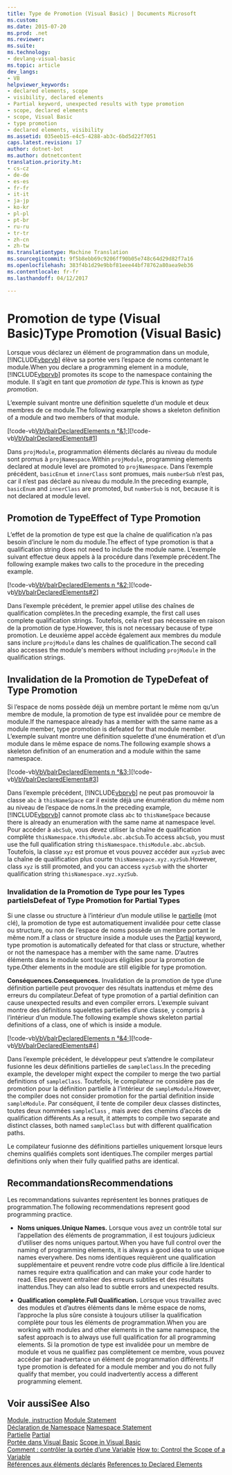 ```yaml
---
title: Type de Promotion (Visual Basic) | Documents Microsoft
ms.custom: 
ms.date: 2015-07-20
ms.prod: .net
ms.reviewer: 
ms.suite: 
ms.technology:
- devlang-visual-basic
ms.topic: article
dev_langs:
- VB
helpviewer_keywords:
- declared elements, scope
- visibility, declared elements
- Partial keyword, unexpected results with type promotion
- scope, declared elements
- scope, Visual Basic
- type promotion
- declared elements, visibility
ms.assetid: 035eeb15-e4c5-4288-ab3c-6bd5d22f7051
caps.latest.revision: 17
author: dotnet-bot
ms.author: dotnetcontent
translation.priority.ht:
- cs-cz
- de-de
- es-es
- fr-fr
- it-it
- ja-jp
- ko-kr
- pl-pl
- pt-br
- ru-ru
- tr-tr
- zh-cn
- zh-tw
ms.translationtype: Machine Translation
ms.sourcegitcommit: 9f5b8ebb69c9206ff90b05e748c64d29d82f7a16
ms.openlocfilehash: 383f4b1d29e9bbf81eee44bf78762a80aea9eb36
ms.contentlocale: fr-fr
ms.lasthandoff: 04/12/2017

---
```

# <a name="type-promotion-visual-basic"></a><span data-ttu-id="4fcdd-102">Promotion de type (Visual Basic)</span><span class="sxs-lookup"><span data-stu-id="4fcdd-102">Type Promotion (Visual Basic)</span></span>
<span data-ttu-id="4fcdd-103">Lorsque vous déclarez un élément de programmation dans un module, [!INCLUDE[vbprvb](../../../../csharp/programming-guide/concepts/linq/includes/vbprvb_md.md)] élève sa portée vers l’espace de noms contenant le module.</span><span class="sxs-lookup"><span data-stu-id="4fcdd-103">When you declare a programming element in a module, [!INCLUDE[vbprvb](../../../../csharp/programming-guide/concepts/linq/includes/vbprvb_md.md)] promotes its scope to the namespace containing the module.</span></span> <span data-ttu-id="4fcdd-104">Il s’agit en tant que *promotion de type*.</span><span class="sxs-lookup"><span data-stu-id="4fcdd-104">This is known as *type promotion*.</span></span>  
  
 <span data-ttu-id="4fcdd-105">L’exemple suivant montre une définition squelette d’un module et deux membres de ce module.</span><span class="sxs-lookup"><span data-stu-id="4fcdd-105">The following example shows a skeleton definition of a module and two members of that module.</span></span>  
  
 <span data-ttu-id="4fcdd-106">[!code-vb[VbVbalrDeclaredElements n °&1;](../../../../visual-basic/programming-guide/language-features/declared-elements/codesnippet/VisualBasic/type-promotion_1.vb)]</span><span class="sxs-lookup"><span data-stu-id="4fcdd-106">[!code-vb[VbVbalrDeclaredElements#1](../../../../visual-basic/programming-guide/language-features/declared-elements/codesnippet/VisualBasic/type-promotion_1.vb)]</span></span>  
  
 <span data-ttu-id="4fcdd-107">Dans `projModule`, programmation éléments déclarés au niveau du module sont promus à `projNamespace`.</span><span class="sxs-lookup"><span data-stu-id="4fcdd-107">Within `projModule`, programming elements declared at module level are promoted to `projNamespace`.</span></span> <span data-ttu-id="4fcdd-108">Dans l’exemple précédent, `basicEnum` et `innerClass` sont promues, mais `numberSub` n’est pas, car il n’est pas déclaré au niveau du module.</span><span class="sxs-lookup"><span data-stu-id="4fcdd-108">In the preceding example, `basicEnum` and `innerClass` are promoted, but `numberSub` is not, because it is not declared at module level.</span></span>  
  
## <a name="effect-of-type-promotion"></a><span data-ttu-id="4fcdd-109">Promotion de Type</span><span class="sxs-lookup"><span data-stu-id="4fcdd-109">Effect of Type Promotion</span></span>  
 <span data-ttu-id="4fcdd-110">L’effet de la promotion de type est que la chaîne de qualification n’a pas besoin d’inclure le nom du module.</span><span class="sxs-lookup"><span data-stu-id="4fcdd-110">The effect of type promotion is that a qualification string does not need to include the module name.</span></span> <span data-ttu-id="4fcdd-111">L’exemple suivant effectue deux appels à la procédure dans l’exemple précédent.</span><span class="sxs-lookup"><span data-stu-id="4fcdd-111">The following example makes two calls to the procedure in the preceding example.</span></span>  
  
 <span data-ttu-id="4fcdd-112">[!code-vb[VbVbalrDeclaredElements n °&2;](../../../../visual-basic/programming-guide/language-features/declared-elements/codesnippet/VisualBasic/type-promotion_2.vb)]</span><span class="sxs-lookup"><span data-stu-id="4fcdd-112">[!code-vb[VbVbalrDeclaredElements#2](../../../../visual-basic/programming-guide/language-features/declared-elements/codesnippet/VisualBasic/type-promotion_2.vb)]</span></span>  
  
 <span data-ttu-id="4fcdd-113">Dans l’exemple précédent, le premier appel utilise des chaînes de qualification complètes.</span><span class="sxs-lookup"><span data-stu-id="4fcdd-113">In the preceding example, the first call uses complete qualification strings.</span></span> <span data-ttu-id="4fcdd-114">Toutefois, cela n’est pas nécessaire en raison de la promotion de type.</span><span class="sxs-lookup"><span data-stu-id="4fcdd-114">However, this is not necessary because of type promotion.</span></span> <span data-ttu-id="4fcdd-115">Le deuxième appel accède également aux membres du module sans inclure `projModule` dans les chaînes de qualification.</span><span class="sxs-lookup"><span data-stu-id="4fcdd-115">The second call also accesses the module's members without including `projModule` in the qualification strings.</span></span>  
  
## <a name="defeat-of-type-promotion"></a><span data-ttu-id="4fcdd-116">Invalidation de la Promotion de Type</span><span class="sxs-lookup"><span data-stu-id="4fcdd-116">Defeat of Type Promotion</span></span>  
 <span data-ttu-id="4fcdd-117">Si l’espace de noms possède déjà un membre portant le même nom qu’un membre de module, la promotion de type est invalidée pour ce membre de module.</span><span class="sxs-lookup"><span data-stu-id="4fcdd-117">If the namespace already has a member with the same name as a module member, type promotion is defeated for that module member.</span></span> <span data-ttu-id="4fcdd-118">L’exemple suivant montre une définition squelette d’une énumération et d’un module dans le même espace de noms.</span><span class="sxs-lookup"><span data-stu-id="4fcdd-118">The following example shows a skeleton definition of an enumeration and a module within the same namespace.</span></span>  
  
 <span data-ttu-id="4fcdd-119">[!code-vb[VbVbalrDeclaredElements n °&3;](../../../../visual-basic/programming-guide/language-features/declared-elements/codesnippet/VisualBasic/type-promotion_3.vb)]</span><span class="sxs-lookup"><span data-stu-id="4fcdd-119">[!code-vb[VbVbalrDeclaredElements#3](../../../../visual-basic/programming-guide/language-features/declared-elements/codesnippet/VisualBasic/type-promotion_3.vb)]</span></span>  
  
 <span data-ttu-id="4fcdd-120">Dans l’exemple précédent, [!INCLUDE[vbprvb](../../../../csharp/programming-guide/concepts/linq/includes/vbprvb_md.md)] ne peut pas promouvoir la classe `abc` à `thisNameSpace` car il existe déjà une énumération du même nom au niveau de l’espace de noms.</span><span class="sxs-lookup"><span data-stu-id="4fcdd-120">In the preceding example, [!INCLUDE[vbprvb](../../../../csharp/programming-guide/concepts/linq/includes/vbprvb_md.md)] cannot promote class `abc` to `thisNameSpace` because there is already an enumeration with the same name at namespace level.</span></span> <span data-ttu-id="4fcdd-121">Pour accéder à `abcSub`, vous devez utiliser la chaîne de qualification complète `thisNamespace.thisModule.abc.abcSub`.</span><span class="sxs-lookup"><span data-stu-id="4fcdd-121">To access `abcSub`, you must use the full qualification string `thisNamespace.thisModule.abc.abcSub`.</span></span> <span data-ttu-id="4fcdd-122">Toutefois, la classe `xyz` est promue et vous pouvez accéder aux `xyzSub` avec la chaîne de qualification plus courte `thisNamespace.xyz.xyzSub`.</span><span class="sxs-lookup"><span data-stu-id="4fcdd-122">However, class `xyz` is still promoted, and you can access `xyzSub` with the shorter qualification string `thisNamespace.xyz.xyzSub`.</span></span>  
  
### <a name="defeat-of-type-promotion-for-partial-types"></a><span data-ttu-id="4fcdd-123">Invalidation de la Promotion de Type pour les Types partiels</span><span class="sxs-lookup"><span data-stu-id="4fcdd-123">Defeat of Type Promotion for Partial Types</span></span>  
 <span data-ttu-id="4fcdd-124">Si une classe ou structure à l’intérieur d’un module utilise le [partielle](../../../../visual-basic/language-reference/modifiers/partial.md) (mot clé), la promotion de type est automatiquement invalidée pour cette classe ou structure, ou non de l’espace de noms possède un membre portant le même nom.</span><span class="sxs-lookup"><span data-stu-id="4fcdd-124">If a class or structure inside a module uses the [Partial](../../../../visual-basic/language-reference/modifiers/partial.md) keyword, type promotion is automatically defeated for that class or structure, whether or not the namespace has a member with the same name.</span></span> <span data-ttu-id="4fcdd-125">D’autres éléments dans le module sont toujours éligibles pour la promotion de type.</span><span class="sxs-lookup"><span data-stu-id="4fcdd-125">Other elements in the module are still eligible for type promotion.</span></span>  
  
 <span data-ttu-id="4fcdd-126">**Conséquences.**</span><span class="sxs-lookup"><span data-stu-id="4fcdd-126">**Consequences.**</span></span> <span data-ttu-id="4fcdd-127">Invalidation de la promotion de type d’une définition partielle peut provoquer des résultats inattendus et même des erreurs du compilateur.</span><span class="sxs-lookup"><span data-stu-id="4fcdd-127">Defeat of type promotion of a partial definition can cause unexpected results and even compiler errors.</span></span> <span data-ttu-id="4fcdd-128">L’exemple suivant montre des définitions squelettes partielles d’une classe, y compris à l’intérieur d’un module.</span><span class="sxs-lookup"><span data-stu-id="4fcdd-128">The following example shows skeleton partial definitions of a class, one of which is inside a module.</span></span>  
  
 <span data-ttu-id="4fcdd-129">[!code-vb[VbVbalrDeclaredElements n °&4;](../../../../visual-basic/programming-guide/language-features/declared-elements/codesnippet/VisualBasic/type-promotion_4.vb)]</span><span class="sxs-lookup"><span data-stu-id="4fcdd-129">[!code-vb[VbVbalrDeclaredElements#4](../../../../visual-basic/programming-guide/language-features/declared-elements/codesnippet/VisualBasic/type-promotion_4.vb)]</span></span>  
  
 <span data-ttu-id="4fcdd-130">Dans l’exemple précédent, le développeur peut s’attendre le compilateur fusionne les deux définitions partielles de `sampleClass`.</span><span class="sxs-lookup"><span data-stu-id="4fcdd-130">In the preceding example, the developer might expect the compiler to merge the two partial definitions of `sampleClass`.</span></span> <span data-ttu-id="4fcdd-131">Toutefois, le compilateur ne considère pas de promotion pour la définition partielle à l’intérieur de `sampleModule`.</span><span class="sxs-lookup"><span data-stu-id="4fcdd-131">However, the compiler does not consider promotion for the partial definition inside `sampleModule`.</span></span> <span data-ttu-id="4fcdd-132">Par conséquent, il tente de compiler deux classes distinctes, toutes deux nommées `sampleClass` , mais avec des chemins d’accès de qualification différents.</span><span class="sxs-lookup"><span data-stu-id="4fcdd-132">As a result, it attempts to compile two separate and distinct classes, both named `sampleClass` but with different qualification paths.</span></span>  
  
 <span data-ttu-id="4fcdd-133">Le compilateur fusionne des définitions partielles uniquement lorsque leurs chemins qualifiés complets sont identiques.</span><span class="sxs-lookup"><span data-stu-id="4fcdd-133">The compiler merges partial definitions only when their fully qualified paths are identical.</span></span>  
  
## <a name="recommendations"></a><span data-ttu-id="4fcdd-134">Recommandations</span><span class="sxs-lookup"><span data-stu-id="4fcdd-134">Recommendations</span></span>  
 <span data-ttu-id="4fcdd-135">Les recommandations suivantes représentent les bonnes pratiques de programmation.</span><span class="sxs-lookup"><span data-stu-id="4fcdd-135">The following recommendations represent good programming practice.</span></span>  
  
-   <span data-ttu-id="4fcdd-136">**Noms uniques.**</span><span class="sxs-lookup"><span data-stu-id="4fcdd-136">**Unique Names.**</span></span> <span data-ttu-id="4fcdd-137">Lorsque vous avez un contrôle total sur l’appellation des éléments de programmation, il est toujours judicieux d’utiliser des noms uniques partout.</span><span class="sxs-lookup"><span data-stu-id="4fcdd-137">When you have full control over the naming of programming elements, it is always a good idea to use unique names everywhere.</span></span> <span data-ttu-id="4fcdd-138">Des noms identiques requièrent une qualification supplémentaire et peuvent rendre votre code plus difficile à lire.</span><span class="sxs-lookup"><span data-stu-id="4fcdd-138">Identical names require extra qualification and can make your code harder to read.</span></span> <span data-ttu-id="4fcdd-139">Elles peuvent entraîner des erreurs subtiles et des résultats inattendus.</span><span class="sxs-lookup"><span data-stu-id="4fcdd-139">They can also lead to subtle errors and unexpected results.</span></span>  
  
-   <span data-ttu-id="4fcdd-140">**Qualification complète.**</span><span class="sxs-lookup"><span data-stu-id="4fcdd-140">**Full Qualification.**</span></span> <span data-ttu-id="4fcdd-141">Lorsque vous travaillez avec des modules et d’autres éléments dans le même espace de noms, l’approche la plus sûre consiste à toujours utiliser la qualification complète pour tous les éléments de programmation.</span><span class="sxs-lookup"><span data-stu-id="4fcdd-141">When you are working with modules and other elements in the same namespace, the safest approach is to always use full qualification for all programming elements.</span></span> <span data-ttu-id="4fcdd-142">Si la promotion de type est invalidée pour un membre de module et vous ne qualifiez pas complètement ce membre, vous pouvez accéder par inadvertance un élément de programmation différents.</span><span class="sxs-lookup"><span data-stu-id="4fcdd-142">If type promotion is defeated for a module member and you do not fully qualify that member, you could inadvertently access a different programming element.</span></span>  
  
## <a name="see-also"></a><span data-ttu-id="4fcdd-143">Voir aussi</span><span class="sxs-lookup"><span data-stu-id="4fcdd-143">See Also</span></span>  
 <span data-ttu-id="4fcdd-144">[Module, instruction](../../../../visual-basic/language-reference/statements/module-statement.md) </span><span class="sxs-lookup"><span data-stu-id="4fcdd-144">[Module Statement](../../../../visual-basic/language-reference/statements/module-statement.md) </span></span>  
<span data-ttu-id="4fcdd-145"> [Déclaration de Namespace](../../../../visual-basic/language-reference/statements/namespace-statement.md) </span><span class="sxs-lookup"><span data-stu-id="4fcdd-145"> [Namespace Statement](../../../../visual-basic/language-reference/statements/namespace-statement.md) </span></span>  
<span data-ttu-id="4fcdd-146"> [Partielle](../../../../visual-basic/language-reference/modifiers/partial.md) </span><span class="sxs-lookup"><span data-stu-id="4fcdd-146"> [Partial](../../../../visual-basic/language-reference/modifiers/partial.md) </span></span>  
<span data-ttu-id="4fcdd-147"> [Portée dans Visual Basic](../../../../visual-basic/programming-guide/language-features/declared-elements/scope.md) </span><span class="sxs-lookup"><span data-stu-id="4fcdd-147"> [Scope in Visual Basic](../../../../visual-basic/programming-guide/language-features/declared-elements/scope.md) </span></span>  
<span data-ttu-id="4fcdd-148"> [Comment : contrôler la portée d’une Variable](../../../../visual-basic/programming-guide/language-features/declared-elements/how-to-control-the-scope-of-a-variable.md) </span><span class="sxs-lookup"><span data-stu-id="4fcdd-148"> [How to: Control the Scope of a Variable](../../../../visual-basic/programming-guide/language-features/declared-elements/how-to-control-the-scope-of-a-variable.md) </span></span>  
<span data-ttu-id="4fcdd-149"> [Références aux éléments déclarés](../../../../visual-basic/programming-guide/language-features/declared-elements/references-to-declared-elements.md)</span><span class="sxs-lookup"><span data-stu-id="4fcdd-149"> [References to Declared Elements](../../../../visual-basic/programming-guide/language-features/declared-elements/references-to-declared-elements.md)</span></span>
